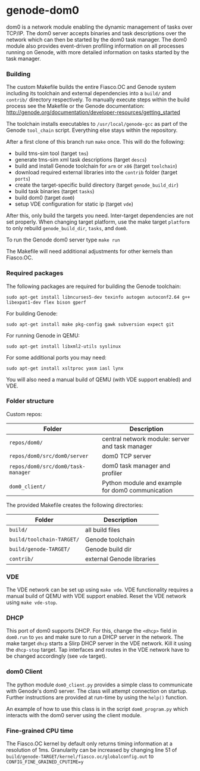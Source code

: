 # genode-dom0
dom0 is a network module enabling the dynamic management of tasks over TCP/IP. The dom0 server accepts binaries and task descriptions over the network which can then be started by the dom0 task manager. The dom0 module also provides event-driven profiling information on all processes running on Genode, with more detailed information on tasks started by the task manager.

### Building
The custom Makefile builds the entire Fiasco.OC and Genode system including its toolchain and external dependencies into a `build/` and `contrib/` directory respectively. To manually execute steps within the build process see the Makefile or the Genode documentation:
http://genode.org/documentation/developer-resources/getting_started

The toolchain installs executables to `/usr/local/genode-gcc` as part of the Genode `tool_chain` script. Everything else stays within the repository.

After a first clone of this branch run `make` once. This will do the following:

* build tms-sim tool (target `tms`)
* generate tms-sim xml task descriptions (target `descs`)
* build and install Genode toolchain for `arm` or `x86` (target `toolchain`)
* download required external libraries into the `contrib` folder (target `ports`)
* create the target-specific build directory (target `genode_build_dir`)
* build task binaries (target `tasks`)
* build dom0 (target `dom0`)
* setup VDE configuration for static ip (target `vde`)

After this, only build the targets you need. Inter-target dependencies are not set properly. When changing target platform, use the make target `platform` to only rebuild `genode_build_dir`, `tasks`, and `dom0`.

To run the Genode dom0 server type `make run`

The Makefile will need additional adjustments for other kernels than Fiasco.OC.

### Required packages
The following packages are required for building the Genode toolchain:

`sudo apt-get install libncurses5-dev texinfo autogen autoconf2.64 g++ libexpat1-dev flex bison gperf`

For building Genode:

`sudo apt-get install make pkg-config gawk subversion expect git`

For running Genode in QEMU:

`sudo apt-get install libxml2-utils syslinux`

For some additional ports you may need:

`sudo apt-get install xsltproc yasm iasl lynx`

You will also need a manual build of QEMU (with VDE support enabled) and VDE.

### Folder structure
Custom repos:

| Folder                             | Description                                      |
| ---------------------------------- | ------------------------------------------------ |
| `repos/dom0/`                      | central network module: server and task manager  |
| `repos/dom0/src/dom0/server`       | dom0 TCP server                                  |
| `repos/dom0/src/dom0/task-manager` | dom0 task manager and profiler                   |
| `dom0_client/`                     | Python module and example for dom0 communication |

The provided Makefile creates the following directories:

| Folder                      | Description               |
| --------------------------- | ------------------------- |
| `build/`                    | all build files           |
| `build/toolchain-TARGET/`   | Genode toolchain          |
| `build/genode-TARGET/`      | Genode build dir          |
| `contrib/`                  | external Genode libraries |

### VDE
The VDE network can be set up using `make vde`. VDE functionality requires a manual build of QEMU with VDE support enabled. Reset the VDE network using `make vde-stop`.

### DHCP
This port of dom0 supports DHCP. For this, change the `<dhcp>` field in `dom0.run` to `yes` and make sure to run a DHCP server in the network. The make target `dhcp` starts a Slirp DHCP server in the VDE network. Kill it using the `dhcp-stop` target. Tap interfaces and routes in the VDE network have to be changed accordingly (see `vde` target).

### dom0 Client
The python module `dom0_client.py` provides a simple class to communicate with Genode's dom0 server. The class will attempt connection on startup. Further instructions are provided at run-time by using the `help()` function.

An example of how to use this class is in the script `dom0_program.py` which interacts with the dom0 server using the client module.

### Fine-grained CPU time
The Fiasco.OC kernel by default only returns timing information at a resolution of 1ms. Granularity can be increased by changing line 51 of `build/genode-TARGET/kernel/fiasco.oc/globalconfig.out` to
`CONFIG_FINE_GRAINED_CPUTIME=y`
